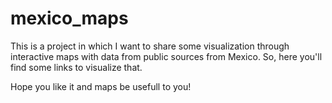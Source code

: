 # mexico_maps

This is a project in which I want to share some visualization through interactive maps with data from public sources from Mexico. 
So, here you'll find some links to visualize that. 

Hope you like it and maps be usefull to you!
